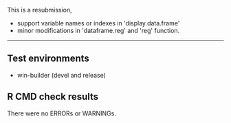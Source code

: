 This is a resubmission, 

*  support variable names or indexes in 'display.data.frame'
*  minor modifications in 'dataframe.reg' and 'reg' function. 



---

## Test environments
* win-builder (devel and release)

## R CMD check results

There were no ERRORs or WARNINGs.


